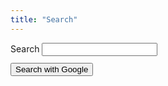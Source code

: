 ```yaml
---
title: "Search"
---
```


<form action="https://www.google.co.uk/search" method="get" class="search">
  <input type="hidden" name="q" id="q" value="site:http://decoyschool.co.uk">
  <label for="search-str">Search <small></label>
  <input type="text" name="q" id="search-str"></p>
  <button type="submit" class="submit">Search with Google</button>
</form>
